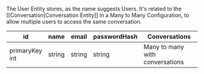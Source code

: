 The User Entity stores, as the name suggests Users. It's related to the [[Conversation|Conversation Entity]] in a Many to Many Configuration, to allow multiple users to access the same conversation.

| id                | name   | email  | passwordHash | Conversations                   |
| ----------------- | ------ | ------ | ------------ | ------------------------------- |
| primaryKey<br>int | string | string | string       | Many to many with conversations |
